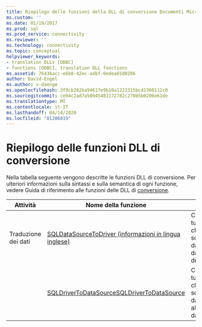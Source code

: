 ```yaml
---
title: Riepilogo delle funzioni della DLL di conversione Documenti Microsoft
ms.custom: ''
ms.date: 01/19/2017
ms.prod: sql
ms.prod_service: connectivity
ms.reviewer: ''
ms.technology: connectivity
ms.topic: conceptual
helpviewer_keywords:
- translation DLLs [ODBC]
- functions [ODBC], translation DLL functions
ms.assetid: 76436acc-e6b8-42ec-a4bf-0edea65d0286
author: David-Engel
ms.author: v-daenge
ms.openlocfilehash: 3f0cb262ba9461fe9b10a1223315bcd1360112c0
ms.sourcegitcommit: ce94c2ad7a50945481172782c270b5b0206e61de
ms.translationtype: MT
ms.contentlocale: it-IT
ms.lasthandoff: 04/14/2020
ms.locfileid: "81286819"
---
```

# <a name="translation-dll-function-summary"></a>Riepilogo delle funzioni DLL di conversione
Nella tabella seguente vengono descritte le funzioni DLL di conversione. Per ulteriori informazioni sulla sintassi e sulla semantica di ogni funzione, vedere Guida di riferimento alle funzioni delle DLL di [conversione](../../../odbc/reference/syntax/translation-dll-api-reference.md).  
  
|Attività|Nome della funzione|Scopo|  
|----------|-------------------|-------------|  
|Traduzione dei dati|[SQLDataSourceToDriver (informazioni in lingua inglese)](../../../odbc/reference/syntax/sqldatasourcetodriver-function.md)|Converte tutti i dati che scorrono dall'origine dati al driver.|  
||[SQLDriverToDataSourceSQLDriverToDataSource](../../../odbc/reference/syntax/sqldrivertodatasource-function.md)|Converte tutti i dati che scorrono dal driver all'origine dati.|
